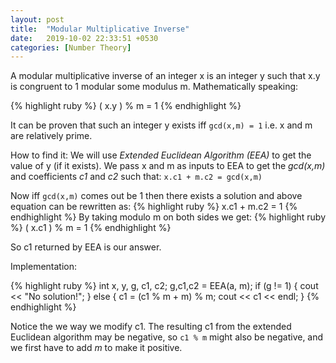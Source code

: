 ```yaml
---
layout: post
title:  "Modular Multiplicative Inverse"
date:   2019-10-02 22:33:51 +0530
categories: [Number Theory]
---
```


A modular multiplicative inverse of an integer x is an integer y such that x.y is congruent to 1 modular some modulus m. Mathematically speaking:

{% highlight ruby %}
( x.y ) % m = 1
{% endhighlight %}

It can be proven that such an integer y exists iff `gcd(x,m) = 1` i.e. x and m are relatively prime.

How to find it:
We will use *Extended Euclidean Algorithm (EEA)* to get the value of y (if it exists). We pass x and m as inputs to EEA to get the *gcd(x,m)* and coefficients *c1* and *c2* such that: 
`x.c1 + m.c2 = gcd(x,m)`

Now iff `gcd(x,m)` comes out be 1 then there exists a solution and above equation can be rewritten as:
{% highlight ruby %}
x.c1 + m.c2 = 1
{% endhighlight %}
By taking modulo m on both sides we get:
{% highlight ruby %}
( x.c1 ) % m = 1
{% endhighlight %}

So c1 returned by EEA is our answer.

Implementation:

{% highlight ruby %}
int x, y, g, c1, c2;
g,c1,c2 = EEA(a, m);
if (g != 1) {
    cout << "No solution!";
}
else {
    c1 = (c1 % m + m) % m;
    cout << c1 << endl;
}
{% endhighlight %}

Notice the we way we modify c1. The resulting c1 from the extended Euclidean algorithm may be negative, so `c1 % m` might also be negative, and we first have to add *m* to make it positive.
